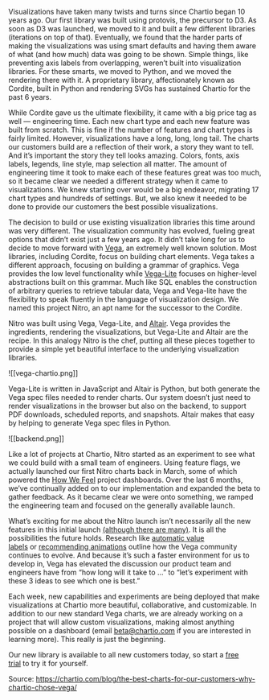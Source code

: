 Visualizations have taken many twists and turns since Chartio began 10 years ago. Our first library was built using protovis, the precursor to D3. As soon as D3 was launched, we moved to it and built a few different libraries (iterations on top of that). Eventually, we found that the harder parts of making the visualizations was using smart defaults and having them aware of what (and how much) data was going to be shown. Simple things, like preventing axis labels from overlapping, weren’t built into visualization libraries. For these smarts, we moved to Python, and we moved the rendering there with it. A proprietary library, affectionately known as Cordite, built in Python and rendering SVGs has sustained Chartio for the past 6 years.

While Cordite gave us the ultimate flexibility, it came with a big price tag as well — engineering time. Each new chart type and each new feature was built from scratch. This is fine if the number of features and chart types is fairly limited. However, visualizations have a long, long, long tail. The charts our customers build are a reflection of their work, a story they want to tell. And it’s important the story they tell looks amazing. Colors, fonts, axis labels, legends, line style, map selection all matter. The amount of engineering time it took to make each of these features great was too much, so it became clear we needed a different strategy when it came to visualizations. We knew starting over would be a big endeavor, migrating 17 chart types and hundreds of settings. But, we also knew it needed to be done to provide our customers the best possible visualizations.

The decision to build or use existing visualization libraries this time around was very different. The visualization community has evolved, fueling great options that didn’t exist just a few years ago. It didn’t take long for us to decide to move forward with [Vega](https://vega.github.io/vega/), an extremely well known solution. Most libraries, including Cordite, focus on building chart elements. Vega takes a different approach, focusing on building a grammar of graphics. Vega provides the low level functionality while [Vega-Lite](https://vega.github.io/vega-lite/) focuses on higher-level abstractions built on this grammar. Much like SQL enables the construction of arbitrary queries to retrieve tabular data, Vega and Vega-lite have the flexibility to speak fluently in the language of visualization design. We named this project Nitro, an apt name for the successor to the Cordite.

Nitro was built using Vega, Vega-Lite, and [Altair](https://altair-viz.github.io/). Vega provides the ingredients, rendering the visualizations, but Vega-Lite and Altair are the recipe. In this analogy Nitro is the chef, putting all these pieces together to provide a simple yet beautiful interface to the underlying visualization libraries.

![[vega-chartio.png]]

Vega-Lite is written in JavaScript and Altair is Python, but both generate the Vega spec files needed to render charts. Our system doesn’t just need to render visualizations in the browser but also on the backend, to support PDF downloads, scheduled reports, and snapshots. Altair makes that easy by helping to generate Vega spec files in Python.

![[backend.png]]

Like a lot of projects at Chartio, Nitro started as an experiment to see what we could build with a small team of engineers. Using feature flags, we actually launched our first Nitro charts back in March, some of which powered the [How We Feel](https://chartio.com/blog/how-we-feel-app-aims-to-combat-coronavirus-with-user-generated-data/) project dashboards. Over the last 6 months, we’ve continually added on to our implementation and expanded the beta to gather feedback. As it became clear we were onto something, we ramped the engineering team and focused on the generally available launch.

What’s exciting for me about the Nitro launch isn’t necessarily all the new features in this initial launch [(although there are many)](https://chartio.com/blog/all-new-charts-from-chartio/). It is all the possibilities the future holds. Research like [automatic value labels](https://idl.cs.washington.edu/papers/fast-labels/) or [recommending animations](https://idl.cs.washington.edu/papers/gemini/) outline how the Vega community continues to evolve. And because it’s such a faster environment for us to develop in, Vega has elevated the discussion our product team and engineers have from “how long will it take to …” to “let’s experiment with these 3 ideas to see which one is best.”

Each week, new capabilities and experiments are being deployed that make visualizations at Chartio more beautiful, collaborative, and customizable. In addition to our new standard Vega charts, we are already working on a project that will allow custom visualizations, making almost anything possible on a dashboard (email [beta@chartio.com](mailto:beta@chartio.com) if you are interested in learning more). This really is just the beginning.

Our new library is available to all new customers today, so start a [free trial](https://chartio.com/trial) to try it for yourself.

Source: https://chartio.com/blog/the-best-charts-for-our-customers-why-chartio-chose-vega/